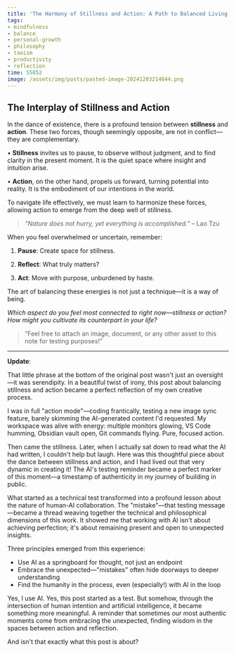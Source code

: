 ```yaml
---
title: 'The Harmony of Stillness and Action: A Path to Balanced Living'
tags:
- mindfulness
- balance
- personal-growth
- philosophy
- taoism
- productivity
- reflection
time: 55852
image: /assets/img/posts/pasted-image-20241203214844.png
---
```


## The Interplay of Stillness and Action

In the dance of existence, there is a profound tension between **stillness** and **action**. These two forces, though seemingly opposite, are not in conflict—they are complementary.

• **Stillness** invites us to pause, to observe without judgment, and to find clarity in the present moment. It is the quiet space where insight and intuition arise.

• **Action**, on the other hand, propels us forward, turning potential into reality. It is the embodiment of our intentions in the world.

To navigate life effectively, we must learn to harmonize these forces, allowing action to emerge from the deep well of stillness.

> _“Nature does not hurry, yet everything is accomplished.”_
> – Lao Tzu

When you feel overwhelmed or uncertain, remember:

1. **Pause**: Create space for stillness.

2. **Reflect**: What truly matters?

3. **Act**: Move with purpose, unburdened by haste.

The art of balancing these energies is not just a technique—it is a way of being.

_Which aspect do you feel most connected to right now—stillness or action? How might you cultivate its counterpart in your life?_

> “Feel free to attach an image, document, or any other asset to this note for testing purposes!”

---
**Update**:

That little phrase at the bottom of the original post wasn't just an oversight—it was serendipity. In a beautiful twist of irony, this post about balancing stillness and action became a perfect reflection of my own creative process.

I was in full "action mode"—coding frantically, testing a new image sync feature, barely skimming the AI-generated content I'd requested. My workspace was alive with energy: multiple monitors glowing, VS Code humming, Obsidian vault open, Git commands flying. Pure, focused action.

Then came the stillness. Later, when I actually sat down to read what the AI had written, I couldn't help but laugh. Here was this thoughtful piece about the dance between stillness and action, and I had lived out that very dynamic in creating it! The AI's testing reminder became a perfect marker of this moment—a timestamp of authenticity in my journey of building in public.

What started as a technical test transformed into a profound lesson about the nature of human-AI collaboration. The "mistake"—that testing message—became a thread weaving together the technical and philosophical dimensions of this work. It showed me that working with AI isn't about achieving perfection; it's about remaining present and open to unexpected insights.

Three principles emerged from this experience:

- Use AI as a springboard for thought, not just an endpoint
- Embrace the unexpected—"mistakes" often hide doorways to deeper understanding
- Find the humanity in the process, even (especially!) with AI in the loop

Yes, I use AI. Yes, this post started as a test. But somehow, through the intersection of human intention and artificial intelligence, it became something more meaningful. A reminder that sometimes our most authentic moments come from embracing the unexpected, finding wisdom in the spaces between action and reflection.

And isn't that exactly what this post is about?
